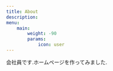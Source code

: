 ```yaml
---
title: About
description:
menu:
    main: 
        weight: -90
        params:
            icon: user
---
```


会社員です.ホームページを作ってみました.
